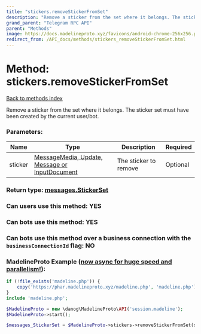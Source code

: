 ```yaml
---
title: "stickers.removeStickerFromSet"
description: "Remove a sticker from the set where it belongs. The sticker set must have been created by the current user/bot."
grand_parent: "Telegram RPC API"
parent: "Methods"
image: https://docs.madelineproto.xyz/favicons/android-chrome-256x256.png
redirect_from: /API_docs/methods/stickers_removeStickerFromSet.html
---
```

# Method: stickers.removeStickerFromSet
[Back to methods index](index.html)



Remove a sticker from the set where it belongs. The sticker set must have been created by the current user/bot.

### Parameters:

| Name     |    Type       | Description | Required |
|----------|---------------|-------------|----------|
|sticker|[MessageMedia, Update, Message or InputDocument](/API_docs/types/InputDocument.html) | The sticker to remove | Optional|


### Return type: [messages.StickerSet](/API_docs/types/messages.StickerSet.html)

### Can users use this method: **YES**


### Can bots use this method: **YES**


### Can bots use this method over a business connection with the `businessConnectionId` flag: **NO**


### MadelineProto Example ([now async for huge speed and parallelism!](https://docs.madelineproto.xyz/docs/ASYNC.html)):


```php
if (!file_exists('madeline.php')) {
    copy('https://phar.madelineproto.xyz/madeline.php', 'madeline.php');
}
include 'madeline.php';

$MadelineProto = new \danog\MadelineProto\API('session.madeline');
$MadelineProto->start();

$messages_StickerSet = $MadelineProto->stickers->removeStickerFromSet(sticker: $InputDocument, );
```

